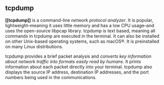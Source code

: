 ## tcpdump 

**[[tcpdump]]** is a command-line *network protocol analyzer*. It is popular, lightweight–meaning it uses little memory and has a low CPU usage–and uses the open-source libpcap library. tcpdump is text based, meaning all commands in tcpdump are executed in the terminal. It can also be installed on other Unix-based operating systems, such as macOS®. It is preinstalled on many Linux distributions.

tcpdump provides a brief packet analysis and *converts key information about network traffic into formats easily read by humans*. It prints information about each packet directly into your terminal. tcpdump also displays the source IP address, destination IP addresses, and the port numbers being used in the communications.
